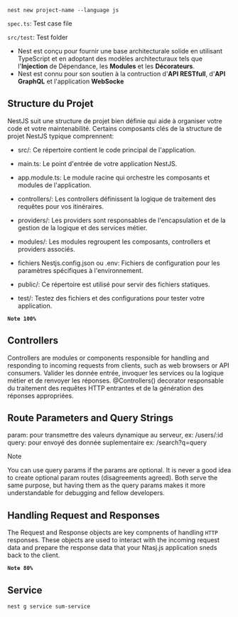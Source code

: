`nest new project-name --language js`


`spec.ts`: Test case file

`src/test`: Test folder

- Nest est conçu pour fournir une base architecturale solide en utilisant TypeScript et en adoptant des modèles architecturaux tels que l'**Injection** de Dépendance, les **Modules** et les **Décorateurs**.
- Nest est connu pour son soutien à la contruction d'**API RESTfull**, d'**API GraphQL** et l'application **WebSocke**

## Structure du Projet

NestJS suit une structure de projet bien définie qui aide à organiser votre code et votre maintenabilité. Certains composants clés de la structure de projet NestJS typique comprennent:

- src/: Ce répertoire contient le code principal de l'application.

- main.ts: Le point d'entrée de votre application NestJS.

- app.module.ts: Le module racine qui orchestre les composants et modules de l'application.

- controllers/: Les controllers définissent la logique de traitement des requêtes pour vos itinéraires.

- providers/: Les providers sont responsables de l'encapsulation et de la gestion de la logique et des services métier.

- modules/: Les modules regroupent les composants, controllers et providers associés.

- fichiers Nestjs.config.json ou .env: Fichiers de configuration pour les paramètres spécifiques à l'environnement.

- public/: Ce répertoire est utilisé pour servir des fichiers statiques.

- test/: Testez des fichiers et des configurations pour tester votre application.

**`Note 100%`**

## Controllers

Controllers are modules or components responsible for handling and responding to incoming requests from clients, such as web browsers or API consumers. 
Valider les donnée entrée, invoquer les services ou la logique métier et de renvoyer les réponses.
@Controllers() decorator
responsable du traitement des requêtes HTTP entrantes et de la génération des réponses appropriées.

## Route Parameters and Query Strings

param: pour transmettre des valeurs dynamique au serveur, ex: /users/:id
query: pour envoyé des donnée suplementaire ex: /search?q=query

> [!NOTE]
>  You can use query params if the params are optional. It is never a good idea to create optional param routes (disagreements agreed). Both serve the same purpose, but having them as the query params makes it more understandable for debugging and fellow developers.

## Handling Request and Responses

The Request and Response objects are key compnents of handling `HTTP` responses. These objects are used to interact with the incoming request data and prepare the response data that your Ntasj.js application sneds back to the client.

**`Note 80%`**

## Service

`nest g service sum-service`


